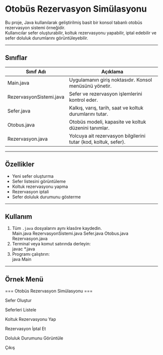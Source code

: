 # Otobüs Rezervasyon Simülasyonu

Bu proje, Java kullanılarak geliştirilmiş basit bir konsol tabanlı otobüs rezervasyon sistemi örneğidir.  
Kullanıcılar sefer oluşturabilir, koltuk rezervasyonu yapabilir, iptal edebilir ve sefer doluluk durumlarını görüntüleyebilir.

---

## Sınıflar

| Sınıf Adı | Açıklama |
|------------|-----------|
| Main.java | Uygulamanın giriş noktasıdır. Konsol menüsünü yönetir. |
| RezervasyonSistemi.java | Sefer ve rezervasyon işlemlerini kontrol eder. |
| Sefer.java | Kalkış, varış, tarih, saat ve koltuk durumlarını tutar. |
| Otobus.java | Otobüs modeli, kapasite ve koltuk düzenini tanımlar. |
| Rezervasyon.java | Yolcuya ait rezervasyon bilgilerini tutar (kod, koltuk, sefer). |

---

## Özellikler

- Yeni sefer oluşturma  
- Sefer listesini görüntüleme  
- Koltuk rezervasyonu yapma  
- Rezervasyon iptali  
- Sefer doluluk durumunu gösterme  

---

## Kullanım

1. Tüm `.java` dosyalarını aynı klasöre kaydedin.  
Main.java
RezervasyonSistemi.java
Sefer.java
Otobus.java
Rezervasyon.java
2. Terminal veya komut satırında derleyin:  
javac *.java
3. Programı çalıştırın:  
java Main

---

## Örnek Menü

=== Otobüs Rezervasyon Simülasyonu ===

Sefer Oluştur

Seferleri Listele

Koltuk Rezervasyonu Yap

Rezervasyon İptal Et

Doluluk Durumunu Görüntüle

Çıkış
